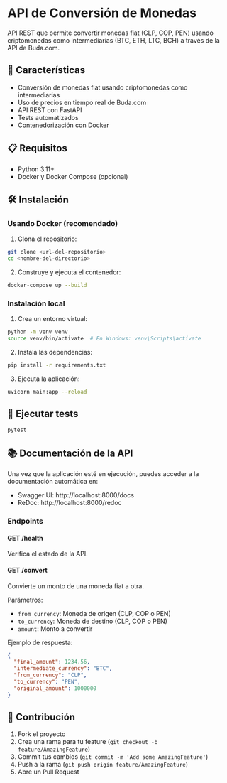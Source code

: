 # API de Conversión de Monedas

API REST que permite convertir monedas fiat (CLP, COP, PEN) usando criptomonedas como intermediarias (BTC, ETH, LTC, BCH) a través de la API de Buda.com.

## 🚀 Características

- Conversión de monedas fiat usando criptomonedas como intermediarias
- Uso de precios en tiempo real de Buda.com
- API REST con FastAPI
- Tests automatizados
- Contenedorización con Docker

## 📋 Requisitos

- Python 3.11+
- Docker y Docker Compose (opcional)

## 🛠️ Instalación

### Usando Docker (recomendado)

1. Clona el repositorio:

```bash
git clone <url-del-repositorio>
cd <nombre-del-directorio>
```

2. Construye y ejecuta el contenedor:

```bash
docker-compose up --build
```

### Instalación local

1. Crea un entorno virtual:

```bash
python -m venv venv
source venv/bin/activate  # En Windows: venv\Scripts\activate
```

2. Instala las dependencias:

```bash
pip install -r requirements.txt
```

3. Ejecuta la aplicación:

```bash
uvicorn main:app --reload
```

## 🧪 Ejecutar tests

```bash
pytest
```

## 📚 Documentación de la API

Una vez que la aplicación esté en ejecución, puedes acceder a la documentación automática en:

- Swagger UI: http://localhost:8000/docs
- ReDoc: http://localhost:8000/redoc

### Endpoints

#### GET /health

Verifica el estado de la API.

#### GET /convert

Convierte un monto de una moneda fiat a otra.

Parámetros:

- `from_currency`: Moneda de origen (CLP, COP o PEN)
- `to_currency`: Moneda de destino (CLP, COP o PEN)
- `amount`: Monto a convertir

Ejemplo de respuesta:

```json
{
  "final_amount": 1234.56,
  "intermediate_currency": "BTC",
  "from_currency": "CLP",
  "to_currency": "PEN",
  "original_amount": 1000000
}
```

## 🤝 Contribución

1. Fork el proyecto
2. Crea una rama para tu feature (`git checkout -b feature/AmazingFeature`)
3. Commit tus cambios (`git commit -m 'Add some AmazingFeature'`)
4. Push a la rama (`git push origin feature/AmazingFeature`)
5. Abre un Pull Request
